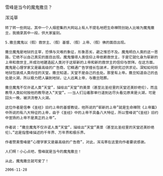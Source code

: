 雪峰是当今的魔鬼撒旦？

浑沌草


    转了转一些网站，其中一个人烟密集的大网站上有人不提名地把生命禅院创始人比喻为魔鬼撒旦，我摘录其中一段，供大家鉴别。

    5.撒旦魔鬼以（假）救世主、（假）基督、（假）上帝、（假）佛的面目出现。

    撒旦魔鬼是地狱的主宰，恐惧与灾难的象征，形象恶劣，避之惟恐不及。魔鬼明白人类的这一思路，它绝不以自己真实的面目出现。魔鬼懂得人类信仰上帝依赖救世主，于是它就化身为崭新的上帝和救世主,并成功地建造起人类对于这崭新的上帝和新的救世主的信仰与崇拜。在这方面，魔鬼是心理学家又是最高级的广告商，它精通广告学擅长包装术，更研究过供求论。深知如何将地狱包装成人类向往的天堂。撒旦知道，天堂不是自己的去处。那里有上帝。撒旦知道自己的去处是火湖，所以极力把人骗到地狱，让人远离上帝，与撒旦陪葬。

    撒旦魔鬼不仅许诺人类“天堂”，描绘出“天堂”的美景（甚至比圣经里的天堂还美妙绝伦），而且教导人类如何按他的教导进入“天堂”。——当人们沿着那单行道到达尽头看见原来是火湖，可是回头一晚，被洪流卷入火湖。

    这位作者是信奉《圣经》旧约上帝的基督教徒，他所说的“崭新的上帝”就是生命禅院《上帝篇》中所说的有八大特征的上帝，由于《圣经》中的上帝不具备八大特征，所以雪峰说“《圣经》旧约中宣扬的上帝不是真正的上帝”。

    作者说：“撒旦魔鬼不仅许诺人类“天堂”，描绘出“天堂”美景（甚至比圣经里的天堂还美妙绝伦）。”这是指雪峰描述的千年界、万年界和极乐界。

    作者赞美雪峰是“心理学家又是最高级的广告商”，对此，浑沌草在这里向作者要说感谢。

    人们啊！小心点吧，雪峰就是当今的魔鬼撒旦！

    从此，魔鬼撒旦就可爱了！

    2006-11-28



